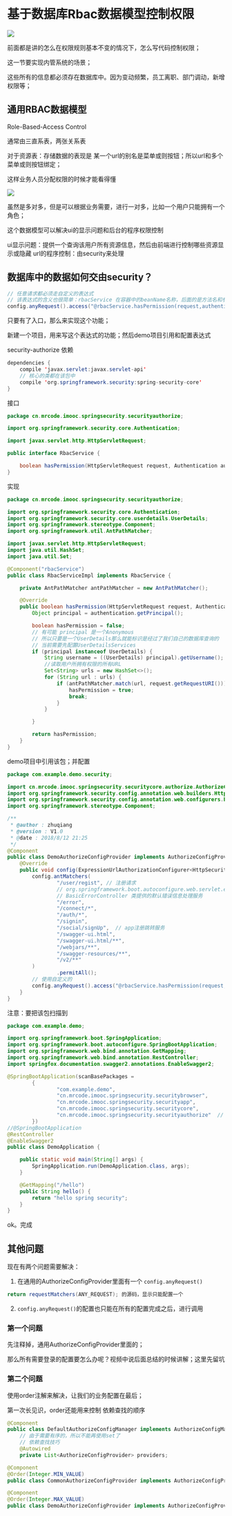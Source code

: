 # 基于数据库Rbac数据模型控制权限
![](/assets/image/imooc/spring_secunity/snipaste_20180812_170316.png)

前面都是讲的怎么在权限规则基本不变的情况下，怎么写代码控制权限；

这一节要实现内管系统的场景；

这些所有的信息都必须存在数据库中。因为变动频繁，员工离职、部门调动，新增权限等；

## 通用RBAC数据模型
Role-Based-Access Control

通常由三直系表，两张关系表

对于资源表：存储数据的表现是 某一个url的别名是菜单或则按钮；所以url和多个菜单或则按钮绑定；

这样业务人员分配权限的时候才能看得懂

![](/assets/image/imooc/spring_secunity/snipaste_20180812_220236.png)

虽然是多对多，但是可以根据业务需要，进行一对多，比如一个用户只能拥有一个角色；

这个数据模型可以解决ui的显示问题和后台的程序权限控制

ui显示问题：提供一个查询该用户所有资源信息，然后由前端进行控制哪些资源显示或隐藏
url的程序控制：由security来处理

## 数据库中的数据如何交由security？

```java
// 任意请求都必须走自定义的表达式
// 该表达式的含义也很简单：rbacService 在容器中的beanName名称，后面的是方法名和参数名
config.anyRequest().access("@rbacService.hasPermission(request,authentication)")
```

只要有了入口，那么来实现这个功能；

新建一个项目，用来写这个表达式的功能；然后demo项目引用和配置表达式

security-authorize 依赖
```java
dependencies {
    compile 'javax.servlet:javax.servlet-api'
    // 核心的类都在该包中
    compile 'org.springframework.security:spring-security-core'
}
```
接口
```java
package cn.mrcode.imooc.springsecurity.securityauthorize;

import org.springframework.security.core.Authentication;

import javax.servlet.http.HttpServletRequest;

public interface RbacService {

    boolean hasPermission(HttpServletRequest request, Authentication authentication);
}

```
实现

```java
package cn.mrcode.imooc.springsecurity.securityauthorize;

import org.springframework.security.core.Authentication;
import org.springframework.security.core.userdetails.UserDetails;
import org.springframework.stereotype.Component;
import org.springframework.util.AntPathMatcher;

import javax.servlet.http.HttpServletRequest;
import java.util.HashSet;
import java.util.Set;

@Component("rbacService")
public class RbacServiceImpl implements RbacService {

    private AntPathMatcher antPathMatcher = new AntPathMatcher();

    @Override
    public boolean hasPermission(HttpServletRequest request, Authentication authentication) {
        Object principal = authentication.getPrincipal();

        boolean hasPermission = false;
        // 有可能 principal 是一个Anonymous
        // 所以只要是一个UserDetails那么就能标识是经过了我们自己的数据库查询的
        // 当前需要先配置UserDetailsServices
        if (principal instanceof UserDetails) {
            String username = ((UserDetails) principal).getUsername();
            //读取用户所拥有权限的所有URL
            Set<String> urls = new HashSet<>();
            for (String url : urls) {
                if (antPathMatcher.match(url, request.getRequestURI())) {
                    hasPermission = true;
                    break;
                }
            }

        }

        return hasPermission;
    }
}

```

demo项目中引用该包；并配置

```java
package com.example.demo.security;

import cn.mrcode.imooc.springsecurity.securitycore.authorize.AuthorizeConfigProvider;
import org.springframework.security.config.annotation.web.builders.HttpSecurity;
import org.springframework.security.config.annotation.web.configurers.ExpressionUrlAuthorizationConfigurer;
import org.springframework.stereotype.Component;

/**
 * @author : zhuqiang
 * @version : V1.0
 * @date : 2018/8/12 21:25
 */
@Component
public class DemoAuthorizeConfigProvider implements AuthorizeConfigProvider {
    @Override
    public void config(ExpressionUrlAuthorizationConfigurer<HttpSecurity>.ExpressionInterceptUrlRegistry config) {
        config.antMatchers(
                "/user/regist", // 注册请求
                // org.springframework.boot.autoconfigure.web.servlet.error.BasicErrorController
                // BasicErrorController 类提供的默认错误信息处理服务
                "/error",
                "/connect/*",
                "/auth/*",
                "/signin",
                "/social/signUp",  // app注册跳转服务
                "/swagger-ui.html",
                "/swagger-ui.html/**",
                "/webjars/**",
                "/swagger-resources/**",
                "/v2/**"
        )
                .permitAll();
        // 使用自定义的
        config.anyRequest().access("@rbacService.hasPermission(request,authentication)");
    }
}

```

注意：要把该包扫描到
```java
package com.example.demo;

import org.springframework.boot.SpringApplication;
import org.springframework.boot.autoconfigure.SpringBootApplication;
import org.springframework.web.bind.annotation.GetMapping;
import org.springframework.web.bind.annotation.RestController;
import springfox.documentation.swagger2.annotations.EnableSwagger2;

@SpringBootApplication(scanBasePackages =
        {
                "com.example.demo",
                "cn.mrcode.imooc.springsecurity.securitybrowser",
                "cn.mrcode.imooc.springsecurity.securityapp",
                "cn.mrcode.imooc.springsecurity.securitycore",
                "cn.mrcode.imooc.springsecurity.securityauthorize"  // 注意添加扫描包
        })
//@SpringBootApplication
@RestController
@EnableSwagger2
public class DemoApplication {

    public static void main(String[] args) {
        SpringApplication.run(DemoApplication.class, args);
    }

    @GetMapping("/hello")
    public String hello() {
        return "hello spring security";
    }
}

```

ok。完成

## 其他问题

现在有两个问题需要解决：

1. 在通用的AuthorizeConfigProvider里面有一个 `config.anyRequest()`

  ```java
  return requestMatchers(ANY_REQUEST); 的源码，显示只能配置一个
  ```
2. `config.anyRequest()`的配置也只能在所有的配置完成之后，进行调用

### 第一个问题

先注释掉，通用AuthorizeConfigProvider里面的；

那么所有需要登录的配置要怎么办呢？视频中说后面总结的时候讲解；这里先留坑

### 第二个问题
使用order注解来解决，让我们的业务配置在最后；

第一次长见识，order还能用来控制 依赖查找的顺序

```java
@Component
public class DefaultAuthorizeConfigManager implements AuthorizeConfigManager {
    // 由于需要有序的，所以不能再使用set了
    // 依赖查找技巧
    @Autowired
    private List<AuthorizeConfigProvider> providers;

@Component
@Order(Integer.MIN_VALUE)
public class CommonAuthorizeConfigProvider implements AuthorizeConfigProvider {

@Component
@Order(Integer.MAX_VALUE)
public class DemoAuthorizeConfigProvider implements AuthorizeConfigProvider {

```
